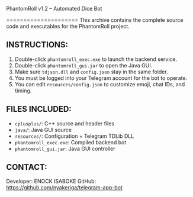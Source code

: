 PhantomRoll v1.2 – Automated Dice Bot

=====================
This archive contains the complete source code and executables for the PhantomRoll project.

INSTRUCTIONS:
-------------
1. Double-click `phantomroll_exec.exe` to launch the backend service.
2. Double-click `phantomroll_gui.jar` to open the Java GUI.
3. Make sure `tdjson.dll` and `config.json` stay in the same folder.
4. You must be logged into your Telegram account for the bot to operate.
5. You can edit `resources/config.json` to customize emoji, chat IDs, and timing.

FILES INCLUDED:
---------------
- `cplusplus/`: C++ source and header files
- `java/`: Java GUI source
- `resources/`: Configuration + Telegram TDLib DLL
- `phantomroll_exec.exe`: Compiled backend bot
- `phantomroll_gui.jar`: Java GUI controller

CONTACT:
--------
Developer: ENOCK ISABOKE
GitHub: https://github.com/nyakeriga/telegram-app-bot
